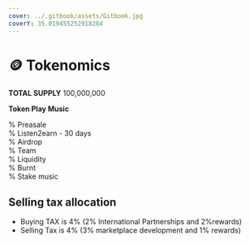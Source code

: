 ```yaml
---
cover: ../.gitbook/assets/Gitbook.jpg
coverY: 35.019455252918284
---
```


# 🪙 Tokenomics

**TOTAL SUPPLY** 100,000,000

**Token Play Music**

%  Preasale \
%  Listen2earn - 30 days\
%  Airdrop\
%  Team\
%   Liquidity\
%  Burnt\
%  Stake music

## &#x20;Selling tax allocation

* Buying TAX is 4% (2% International Partnerships and 2%rewards)
* Selling Tax is 4% (3% marketplace development and 1% rewards)
